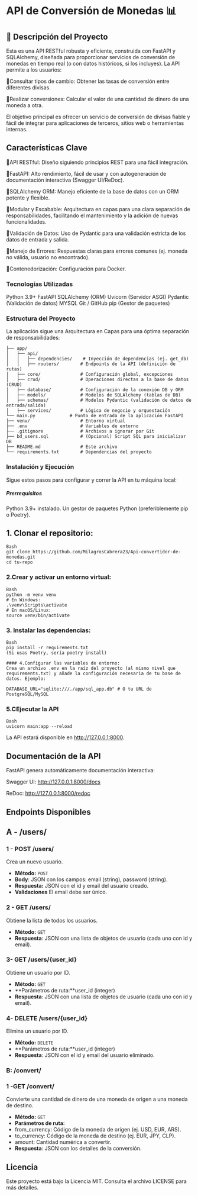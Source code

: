 # API de Conversión de Monedas 📊

 ## 📝 Descripción del Proyecto

Esta es una API RESTful robusta y eficiente, construida con FastAPI y SQLAlchemy, diseñada para proporcionar servicios de conversión de monedas en tiempo real (o con datos históricos, si los incluyes). La API permite a los usuarios:

🔹Consultar tipos de cambio: Obtener las tasas de conversión entre diferentes divisas.

🔹Realizar conversiones: Calcular el valor de una cantidad de dinero de una moneda a otra.

El objetivo principal es ofrecer un servicio de conversión de divisas fiable y fácil de integrar para aplicaciones de terceros, sitios web o herramientas internas.

## Características Clave
🔹API RESTful: Diseño siguiendo principios REST para una fácil integración.

🔹FastAPI: Alto rendimiento, fácil de usar y con autogeneración de documentación interactiva (Swagger UI/ReDoc).

🔹SQLAlchemy ORM: Manejo eficiente de la base de datos con un ORM potente y flexible.

🔹Modular y Escabable: Arquitectura en capas para una clara separación de responsabilidades, facilitando el mantenimiento y la adición de nuevas funcionalidades.

🔹Validación de Datos: Uso de Pydantic para una validación estricta de los datos de entrada y salida.

🔹Manejo de Errores: Respuestas claras para errores comunes (ej. moneda no válida, usuario no encontrado).

🔹Contenedorización: Configuración para Docker.

### Tecnologías Utilizadas
Python 3.9+
FastAPI
SQLAlchemy (ORM)
Uvicorn (Servidor ASGI)
Pydantic (Validación de datos)
MYSQL
Git / GitHub
pip (Gestor de paquetes)

### Estructura del Proyecto
La aplicación sigue una Arquitectura en Capas para una óptima separación de responsabilidades:
```
├── app/
│   ├── api/
│   │   ├── dependencies/    # Inyección de dependencias (ej. get_db)
│   │   ├── routers/        # Endpoints de la API (definición de rutas)
│   ├── core/               # Configuración global, excepciones
│   ├── crud/               # Operaciones directas a la base de datos (CRUD)
│   ├── database/           # Configuración de la conexión DB y ORM
│   ├── models/             # Modelos de SQLAlchemy (tablas de DB)
│   ├── schemas/            # Modelos Pydantic (validación de datos de entrada/salida)
│   ├── services/           # Lógica de negocio y orquestación
└── main.py             # Punto de entrada de la aplicación FastAPI
├── venv/                   # Entorno virtual
├── .env                    # Variables de entorno
├── .gitignore              # Archivos a ignorar por Git
├── bd_users.sql            # (Opcional) Script SQL para inicializar DB
├── README.md               # Este archivo
└── requirements.txt        # Dependencias del proyecto
```
 
### Instalación y Ejecución
Sigue estos pasos para configurar y correr la API en tu máquina local:

##### Prerrequisitos
Python 3.9+ instalado.
Un gestor de paquetes Python (preferiblemente pip o Poetry).


## 1. Clonar el repositorio:
```
Bash
git clone https://github.com/MilagrosCabrera23/Api-convertidor-de-monedas.git
cd tu-repo
```
### 2.Crear y activar un entorno virtual:
```
Bash
python -m venv venv
# En Windows:
.\venv\Scripts\activate
# En macOS/Linux:
source venv/bin/activate
```

### 3. Instalar las dependencias:
```
Bash
pip install -r requirements.txt
(Si usas Poetry, sería poetry install)

#### 4.Configurar las variables de entorno:
Crea un archivo .env en la raíz del proyecto (al mismo nivel que requirements.txt) y añade la configuración necesaria de tu base de datos. Ejemplo:

DATABASE_URL="sqlite:///./app/sql_app.db" # O tu URL de PostgreSQL/MySQL
```

### 5.CEjecutar la API
```
Bash
uvicorn main:app --reload
```
La API estará disponible en http://127.0.0.1:8000.

##  Documentación de la API
FastAPI genera automáticamente documentación interactiva:

Swagger UI: http://127.0.0.1:8000/docs

ReDoc: http://127.0.0.1:8000/redoc


## Endpoints Disponibles
## A - /users/

### 1 - POST /users/
 Crea un nuevo usuario.
- **Método:** `POST`
- **Body**: JSON con los campos: email (string), password (string).
- **Respuesta:** JSON con el id y email del usuario creado.
- **Validaciones** El email debe ser único. 

### 2 - GET /users/
Obtiene la lista de todos los usuarios.
- **Método:** `GET`
- **Respuesta**: JSON con una lista de objetos de usuario (cada uno con id y email).

### 3- GET /users/{user_id}
Obtiene un usuario por ID.
- **Método:** `GET`
- **Parámetros de ruta:**user_id (integer)
- **Respuesta**: JSON con una lista de objetos de usuario (cada uno con id y email).


### 4- DELETE /users/{user_id}
Elimina un usuario por ID.
- **Método:** `DELETE`
- **Parámetros de ruta:**user_id (integer)
- **Respuesta**: JSON con el id y email del usuario eliminado.


### B: /convert/ 
### 1 -GET /convert/
Convierte una cantidad de dinero de una moneda de origen a una moneda de destino.
- **Método:** `GET`
- **Parámetros de ruta:**
- from_currency: Código de la moneda de origen (ej. USD, EUR, ARS).
- to_currency: Código de la moneda de destino (ej. EUR, JPY, CLP).
- amount: Cantidad numérica a convertir.
- **Respuesta**: JSON con los detalles de la conversión.




## Licencia
Este proyecto está bajo la Licencia MIT. Consulta el archivo LICENSE para más detalles.

